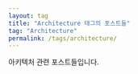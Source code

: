 ```yaml
---
layout: tag
title: "Architecture 태그의 포스트들"
tag: "Architecture"
permalink: /tags/architecture/
---
```


아키텍처 관련 포스트들입니다.
